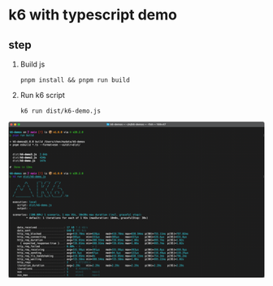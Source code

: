 # k6 with typescript demo

## step

1. Build js

    ```shell
    pnpm install && pnpm run build
    ```

2. Run k6 script

    ```shell
    k6 run dist/k6-demo.js
    ```

![Alt text](image.png)
